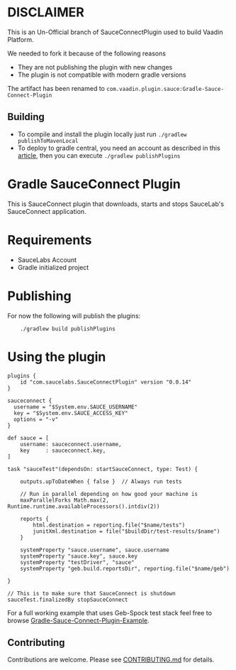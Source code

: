 # DISCLAIMER

This is an Un-Official branch of SauceConnectPlugin used to build Vaadin Platform.

We needed to fork it because of the following reasons

- They are not publishing the plugin with new changes
- The plugin is not compatible with modern gradle versions

The artifact has been renamed to `com.vaadin.plugin.sauce:Gradle-Sauce-Connect-Plugin`

## Building

- To compile and install the plugin locally just run `./gradlew publishToMavenLocal`
- To deploy to gradle central, you need an account as described in this [article](https://plugins.gradle.org/docs/submit), then you can execute `./gradlew publishPlugins`


# Gradle SauceConnect Plugin

This is SauceConnect plugin that downloads, starts and stops SauceLab's SauceConnect application.

# Requirements

  - SauceLabs Account
  - Gradle initialized project

# Publishing

For now the following will publish the plugins:

```
    ./gradlew build publishPlugins
```

# Using the plugin

```
plugins {
    id "com.saucelabs.SauceConnectPlugin" version "0.0.14"
}

sauceconnect {
  username = "$System.env.SAUCE_USERNAME"
  key = "$System.env.SAUCE_ACCESS_KEY"
  options = "-v"
}

def sauce = [
    username: sauceconnect.username,
    key     : sauceconnect.key,
]

task "sauceTest"(dependsOn: startSauceConnect, type: Test) {

    outputs.upToDateWhen { false }  // Always run tests

    // Run in parallel depending on how good your machine is
    maxParallelForks Math.max(2, Runtime.runtime.availableProcessors().intdiv(2))

    reports {
        html.destination = reporting.file("$name/tests")
        junitXml.destination = file("$buildDir/test-results/$name")
    }

    systemProperty "sauce.username", sauce.username
    systemProperty "sauce.key", sauce.key
    systemProperty "testDriver", "sauce"
    systemProperty "geb.build.reportsDir", reporting.file("$name/geb")

}

// This is to make sure that SauceConnect is shutdown
sauceTest.finalizedBy stopSauceConnect

```

For a full working example that uses Geb-Spock test stack feel free to browse [Gradle-Sauce-Connect-Plugin-Example](https://github.com/aginteractive/Gradle-Sauce-Connect-Plugin-Example).

## Contributing

Contributions are welcome. Please see [CONTRIBUTING.md](CONTRIBUTING.md) for
details.
